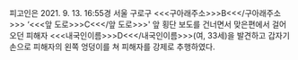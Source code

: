 피고인은 2021. 9. 13. 16:55경 서울 구로구 <<<구아래주소>>>B<<</구아래주소>>> ‘<<<앞 도로>>>C<<</앞 도로>>>' 앞 횡단 보도를 건너면서 맞은편에서 걸어오던 피해자 <<<내국인이름>>>D<<</내국인이름>>>(여, 33세)을 발견하고 갑자기 손으로 피해자의 왼쪽 엉덩이를 쳐 피해자를 강제로 추행하였다.
